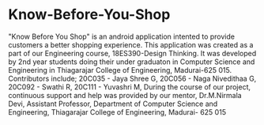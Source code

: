 # Know-Before-You-Shop
"Know Before You Shop" is an android application intented to provide customers a better shopping experience.
This application was created as a part of our Engineering course, 18ES390-Design Thinking.
It was developed by 2nd year students doing their under graduaton in Computer Science and Engineering in Thiagarajar College of Engineering, Madurai-625 015.
Contributors include;
    20C035 - Jaya Shree G,
    20C056 - Naga Nivedithaa G,
    20C092 - Swathi R,
    20C111 - Yuvashri M,
During the course of our project, continuous support and help was provided by our mentor,
    Dr.M.Nirmala Devi,
    Assistant Professor,
    Department of Computer Science and Engineering,
    Thiagarajar College of Engineering,
    Madurai- 625 015 
